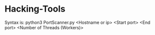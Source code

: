 # Hacking-Tools
Syntax is: python3 PortScanner.py \<Hostname or ip> \<Start port> \<End port> \<Number of Threads (Workers)>
